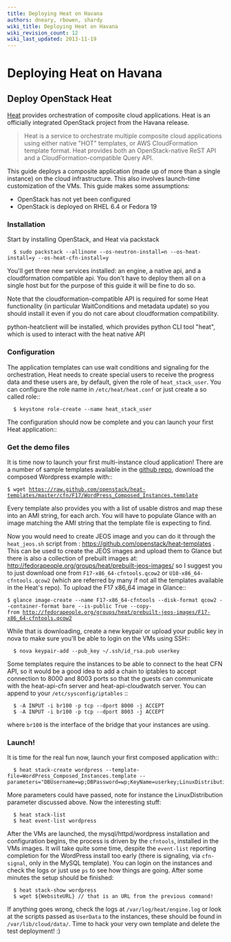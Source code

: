 ```yaml
---
title: Deploying Heat on Havana
authors: dneary, rbowen, shardy
wiki_title: Deploying Heat on Havana
wiki_revision_count: 12
wiki_last_updated: 2013-11-19
---
```


# Deploying Heat on Havana

## Deploy OpenStack Heat

[Heat](http://wiki.openstack.org/wiki/Heat) provides orchestration of composite cloud applications. Heat is an officially integrated OpenStack project from the Havana release.

> Heat is a service to orchestrate multiple composite cloud applications using either native "HOT" templates, or AWS CloudFormation template format. Heat provides both an OpenStack-native ReST API and a CloudFormation-compatible Query API.

This guide deploys a composite application (made up of more than a single instance) on the cloud infrastructure. This also involves launch-time customization of the VMs. This guide makes some assumptions:

*   OpenStack has not yet been configured
*   OpenStack is deployed on RHEL 6.4 or Fedora 19

### Installation

Start by installing OpenStack, and Heat via packstack

      $ sudo packstack --allinone --os-neutron-install=n --os-heat-install=y --os-heat-cfn-install=y

You'll get three new services installed: an engine, a native api, and a cloudformation compatible api. You don't have to deploy them all on a single host but for the purpose of this guide it will be fine to do so.

Note that the cloudformation-compatible API is required for some Heat functionality (in particular WaitConditions and metadata update) so you should install it even if you do not care about cloudformation compatibility.

python-heatclient will be installed, which provides python CLI tool "heat", which is used to interact with the heat native API

### Configuration

The application templates can use wait conditions and signaling for the orchestration, Heat needs to create special users to receive the progress data and these users are, by default, given the role of `heat_stack_user`. You can configure the role name in `/etc/heat/heat.conf` or just create a so called role::

      $ keystone role-create --name heat_stack_user

The configuration should now be complete and you can launch your first Heat application::

### Get the demo files

It is time now to launch your first multi-instance cloud application! There are a number of sample templates available in the [github repo](https://github.com/openstack/heat), download the composed Wordpress example with::

`$ wget `[`https://raw.github.com/openstack/heat-templates/master/cfn/F17/WordPress_Composed_Instances.template`](https://raw.github.com/openstack/heat-templates/master/cfn/F17/WordPress_Composed_Instances.template)

Every template also provides you with a list of usable distros and map these into an AMI string, for each arch. You will have to populate Glance with an image matching the AMI string that the template file is expecting to find.

Now you would need to create JEOS image and you can do it through the `heat_jeos.sh` script from : <https://github.com/openstack/heat-templates> . This can be used to create the JEOS images and upload them to Glance but there is also a collection of prebuilt images at: <http://fedorapeople.org/groups/heat/prebuilt-jeos-images/> so I suggest you to just download one from `F17-x86_64-cfntools.qcow2` or `U10-x86_64-cfntools.qcow2` (which are referred by many if not all the templates available in the Heat's repo). To upload the F17 x86_64 image in Glance::

`$ glance image-create --name F17-x86_64-cfntools --disk-format qcow2 --container-format bare --is-public True --copy-from `[`http://fedorapeople.org/groups/heat/prebuilt-jeos-images/F17-x86_64-cfntools.qcow2`](http://fedorapeople.org/groups/heat/prebuilt-jeos-images/F17-x86_64-cfntools.qcow2)

While that is downloading, create a new keypair or upload your public key in nova to make sure you'll be able to login on the VMs using SSH::

      $ nova keypair-add --pub_key ~/.ssh/id_rsa.pub userkey

Some templates require the instances to be able to connect to the heat CFN API, so it would be a good idea to add a chain to iptables to accept connection to 8000 and 8003 ports so that the guests can communicate with the heat-api-cfn server and heat-api-cloudwatch server. You can append to your `/etc/sysconfig/iptables` ::

      $ -A INPUT -i br100 -p tcp --dport 8000 -j ACCEPT
      $ -A INPUT -i br100 -p tcp --dport 8003 -j ACCEPT

where `br100` is the interface of the bridge that your instances are using.

### Launch!

It is time for the real fun now, launch your first composed application with::

      $ heat stack-create wordpress --template-file=WordPress_Composed_Instances.template --parameters="DBUsername=wp;DBPassword=wp;KeyName=userkey;LinuxDistribution=F17"

More parameters could have passed, note for instance the LinuxDistribution parameter discussed above. Now the interesting stuff:

      $ heat stack-list
      $ heat event-list wordpress

After the VMs are launched, the mysql/httpd/wordpress installation and configuration begins, the process is driven by the `cfntools`, installed in the VMs images. It will take quite some time, despite the `event-list` reporting completion for the WordPress install too early (there is signaling, via `cfn-signal`, only in the MySQL template). You can login on the instances and check the logs or just use `ps` to see how things are going. After some minutes the setup should be finished:

      $ heat stack-show wordpress
      $ wget ${WebsiteURL} // that is an URL from the previous command!

If anything goes wrong, check the logs at `/var/log/heat/engine.log` or look at the scripts passed as `UserData` to the instances, these should be found in `/var/lib/cloud/data/`. Time to hack your very own template and delete the test deployment! :)
